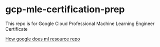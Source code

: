 # gcp-mle-certification-prep
This repo is for Google Cloud Professional Machine Learning Engineer Certificate


[How google does ml resource repo](https://github.com/GoogleCloudPlatform/training-data-analyst/tree/master/courses/machine_learning/deepdive2/how_google_does_ml)

